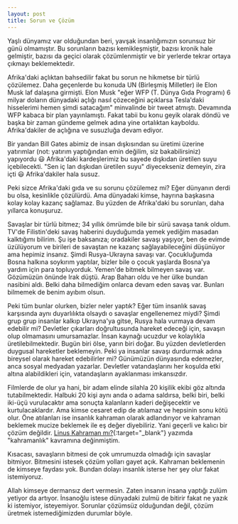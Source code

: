 ```yaml
---
layout: post
title: Sorun ve Çözüm
---
```


Yaşlı dünyamız var olduğundan beri, yavşak insanlığımızın sorunsuz bir günü olmamıştır. Bu sorunların bazısı kemikleşmiştir, bazısı kronik hale gelmiştir, bazısı da geçici olarak çözümlenmiştir ve bir yerlerde tekrar ortaya çıkmayı beklemektedir.

Afrika'daki açlıktan bahsedilir fakat bu sorun ne hikmetse bir türlü çözülemez. Daha geçenlerde bu konuda UN (Birleşmiş Milletler) ile Elon Musk laf dalaşına girmişti. Elon Musk "eğer WFP (T. Dünya Gıda Programı) 6 milyar doların dünyadaki açlığı nasıl çözeceğini açıklarsa Tesla'daki hisselerimi hemen şimdi satacağım" minvalinde bir tweet atmıştı. Devamında WFP kabaca bir plan yayınlamıştı. Fakat tabii bu konu geyik olarak döndü ve başka bir zaman gündeme gelmek adına yine ortalıktan kayboldu. Afrika'dakiler de açlığına ve susuzluğa devam ediyor.

Bir yandan Bill Gates abimiz de insan dışkısından su üretimi üzerine yatırımlar (not: yatırım yaptığından emin değilim, siz bakabilirsiniz) yapıyordu 😃 Afrika'daki kardeşlerimiz bu sayede dışkıdan üretilen suyu içebilecekti. "Sen iç lan dışkıdan üretilen suyu" diyecekseniz demeyin, zira içti 😃 Afrika'dakiler hala susuz.

Peki sizce Afrika'daki gıda ve su sorunu çözülemez mi? Eğer dünyanın derdi bu olsa, kesinlikle çözülürdü. Ama dünyadaki kimse, hayrına başkasına kolay kolay kazanç sağlamaz. Bu yüzden de Afrika'daki bu sorunları, daha yıllarca konuşuruz.

Savaşlar bir türlü bitmez; 34 yıllık ömrümde bile bir sürü savaşa tanık oldum. TV'de Filistin'deki savaş haberini duyduğumda yemek yediğim masadan kalktığımı bilirim. Şu işe baksanıza; oradakiler savaşı yaşıyor, ben de evimde üzülüyorum ve birileri de savaştan ne kazanç sağlayabileceğini düşünüyor ama hepimiz insanız. Şimdi Rusya-Ukrayna savaşı var. Çocukluğumda Bosna halkına soykırım yaptılar, bizler bile o çocuk yaşlarda Bosna'ya yardım için para topluyorduk. Yemen'de bitmek bilmeyen savaş var. Gözümüzün önünde Irak düştü. Arap Baharı oldu ve her ülke bundan nasibini aldı. Belki daha bilmediğim onlarca devam eden savaş var. Bunları bilmemek de benim ayıbım olsun.

Peki tüm bunlar olurken, bizler neler yaptık? Eğer tüm insanlık savaş karşısında aynı duyarlılıkta olsaydı o savaşlar engellenemez miydi? Şimdi grup grup insanlar kalkıp Ukrayna'ya gitse, Rusya hala vurmaya devam edebilir mi? Devletler çıkarları doğrultusunda hareket edeceği için, savaşın olup olmamasını umursamazlar. İnsan kaynağı ucuzdur ve kolaylıkla üretilebilmektedir. Bugün biri ölse, yarın biri doğar. Bu yüzden devletlerden duygusal hareketler beklemeyin. Peki ya insanlar savaşı durdurmak adına bireysel olarak hareket edebilirler mi? Günümüzün dünyasında edemezler, anca sosyal medyadan yazarlar. Devletler vatandaşlarını her koşulda etki altına alabildikleri için, vatandaşların ayaklanması imkansızdır.

Filmlerde de olur ya hani, bir adam elinde silahla 20 kişilik ekibi göz altında tutabilmektedir. Halbuki 20 kişi aynı anda o adama saldırsa, belki biri, belki iki-üçü vurulacaktır ama sonuçta kalanların kaderi değişecektir ve kurtulacaklardır. Ama kimse cesaret edip de atılamaz ve hepsinin sonu kötü olur. Öne atılanları ise insanlık kahraman olarak adlandırıyor ve kahraman beklemek mucize beklemek ile eş değer diyebiliriz. Yani geçerli ve kalıcı bir çözüm değildir. [Linus Kahraman mı?](https://www.dursunturan.com/Kahramanlik/){:target="_blank"} yazımda "kahramanlık" kavramına değinmiştim.

Kısacası, savaşların bitmesi de çok umrumuzda olmadığı için savaşlar bitmiyor. Bitmesini istesek çözüm yolları gayet açık. Kahraman beklemenin de kimseye faydası yok. Bundan dolayı insanlık isterse her şey olur fakat istemiyoruz.

Allah kimseye dermansız dert vermesin. Zaten insanın insana yaptığı zulüm yetiyor da artıyor. İnsanoğlu istese dünyadaki zulmü de bitirir fakat ne yazık ki istemiyor, isteyemiyor. Sorunlar çözümsüz olduğundan değil, çözüm üretmek istemediğimizden durumlar böyle.
